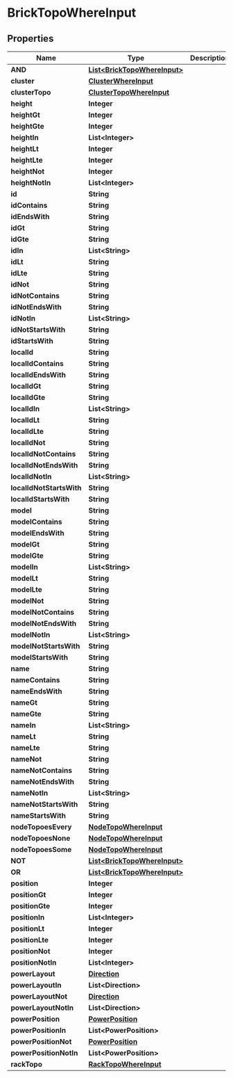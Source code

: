 

# BrickTopoWhereInput


## Properties

Name | Type | Description | Notes
------------ | ------------- | ------------- | -------------
**AND** | [**List&lt;BrickTopoWhereInput&gt;**](BrickTopoWhereInput.md) |  |  [optional]
**cluster** | [**ClusterWhereInput**](ClusterWhereInput.md) |  |  [optional]
**clusterTopo** | [**ClusterTopoWhereInput**](ClusterTopoWhereInput.md) |  |  [optional]
**height** | **Integer** |  |  [optional]
**heightGt** | **Integer** |  |  [optional]
**heightGte** | **Integer** |  |  [optional]
**heightIn** | **List&lt;Integer&gt;** |  |  [optional]
**heightLt** | **Integer** |  |  [optional]
**heightLte** | **Integer** |  |  [optional]
**heightNot** | **Integer** |  |  [optional]
**heightNotIn** | **List&lt;Integer&gt;** |  |  [optional]
**id** | **String** |  |  [optional]
**idContains** | **String** |  |  [optional]
**idEndsWith** | **String** |  |  [optional]
**idGt** | **String** |  |  [optional]
**idGte** | **String** |  |  [optional]
**idIn** | **List&lt;String&gt;** |  |  [optional]
**idLt** | **String** |  |  [optional]
**idLte** | **String** |  |  [optional]
**idNot** | **String** |  |  [optional]
**idNotContains** | **String** |  |  [optional]
**idNotEndsWith** | **String** |  |  [optional]
**idNotIn** | **List&lt;String&gt;** |  |  [optional]
**idNotStartsWith** | **String** |  |  [optional]
**idStartsWith** | **String** |  |  [optional]
**localId** | **String** |  |  [optional]
**localIdContains** | **String** |  |  [optional]
**localIdEndsWith** | **String** |  |  [optional]
**localIdGt** | **String** |  |  [optional]
**localIdGte** | **String** |  |  [optional]
**localIdIn** | **List&lt;String&gt;** |  |  [optional]
**localIdLt** | **String** |  |  [optional]
**localIdLte** | **String** |  |  [optional]
**localIdNot** | **String** |  |  [optional]
**localIdNotContains** | **String** |  |  [optional]
**localIdNotEndsWith** | **String** |  |  [optional]
**localIdNotIn** | **List&lt;String&gt;** |  |  [optional]
**localIdNotStartsWith** | **String** |  |  [optional]
**localIdStartsWith** | **String** |  |  [optional]
**model** | **String** |  |  [optional]
**modelContains** | **String** |  |  [optional]
**modelEndsWith** | **String** |  |  [optional]
**modelGt** | **String** |  |  [optional]
**modelGte** | **String** |  |  [optional]
**modelIn** | **List&lt;String&gt;** |  |  [optional]
**modelLt** | **String** |  |  [optional]
**modelLte** | **String** |  |  [optional]
**modelNot** | **String** |  |  [optional]
**modelNotContains** | **String** |  |  [optional]
**modelNotEndsWith** | **String** |  |  [optional]
**modelNotIn** | **List&lt;String&gt;** |  |  [optional]
**modelNotStartsWith** | **String** |  |  [optional]
**modelStartsWith** | **String** |  |  [optional]
**name** | **String** |  |  [optional]
**nameContains** | **String** |  |  [optional]
**nameEndsWith** | **String** |  |  [optional]
**nameGt** | **String** |  |  [optional]
**nameGte** | **String** |  |  [optional]
**nameIn** | **List&lt;String&gt;** |  |  [optional]
**nameLt** | **String** |  |  [optional]
**nameLte** | **String** |  |  [optional]
**nameNot** | **String** |  |  [optional]
**nameNotContains** | **String** |  |  [optional]
**nameNotEndsWith** | **String** |  |  [optional]
**nameNotIn** | **List&lt;String&gt;** |  |  [optional]
**nameNotStartsWith** | **String** |  |  [optional]
**nameStartsWith** | **String** |  |  [optional]
**nodeTopoesEvery** | [**NodeTopoWhereInput**](NodeTopoWhereInput.md) |  |  [optional]
**nodeTopoesNone** | [**NodeTopoWhereInput**](NodeTopoWhereInput.md) |  |  [optional]
**nodeTopoesSome** | [**NodeTopoWhereInput**](NodeTopoWhereInput.md) |  |  [optional]
**NOT** | [**List&lt;BrickTopoWhereInput&gt;**](BrickTopoWhereInput.md) |  |  [optional]
**OR** | [**List&lt;BrickTopoWhereInput&gt;**](BrickTopoWhereInput.md) |  |  [optional]
**position** | **Integer** |  |  [optional]
**positionGt** | **Integer** |  |  [optional]
**positionGte** | **Integer** |  |  [optional]
**positionIn** | **List&lt;Integer&gt;** |  |  [optional]
**positionLt** | **Integer** |  |  [optional]
**positionLte** | **Integer** |  |  [optional]
**positionNot** | **Integer** |  |  [optional]
**positionNotIn** | **List&lt;Integer&gt;** |  |  [optional]
**powerLayout** | [**Direction**](Direction.md) |  |  [optional]
**powerLayoutIn** | **List&lt;Direction&gt;** |  |  [optional]
**powerLayoutNot** | [**Direction**](Direction.md) |  |  [optional]
**powerLayoutNotIn** | **List&lt;Direction&gt;** |  |  [optional]
**powerPosition** | [**PowerPosition**](PowerPosition.md) |  |  [optional]
**powerPositionIn** | **List&lt;PowerPosition&gt;** |  |  [optional]
**powerPositionNot** | [**PowerPosition**](PowerPosition.md) |  |  [optional]
**powerPositionNotIn** | **List&lt;PowerPosition&gt;** |  |  [optional]
**rackTopo** | [**RackTopoWhereInput**](RackTopoWhereInput.md) |  |  [optional]



